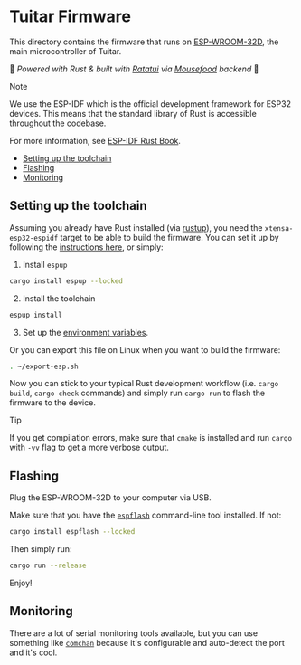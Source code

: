 # Tuitar Firmware

This directory contains the firmware that runs on [ESP-WROOM-32D], the main microcontroller of Tuitar.

🦀 _Powered with Rust & built with [Ratatui] via [Mousefood] backend_ 🧀

> [!NOTE]
> We use the ESP-IDF which is the official development framework for ESP32 devices. This means that the standard library of Rust is accessible throughout the codebase.
>
> For more information, see [ESP-IDF Rust Book].

<!-- vim-markdown-toc GFM -->

- [Setting up the toolchain](#setting-up-the-toolchain)
- [Flashing](#flashing)
- [Monitoring](#monitoring)

<!-- vim-markdown-toc -->

## Setting up the toolchain

Assuming you already have Rust installed (via [rustup](https://rustup.rs)), you need the `xtensa-esp32-espidf` target to be able to build the firmware. You can set it up by following the [instructions here], or simply:

1. Install `espup`

```sh
cargo install espup --locked
```

2. Install the toolchain

```sh
espup install
```

3. Set up the [environment variables].

Or you can export this file on Linux when you want to build the firmware:

```sh
. ~/export-esp.sh
```

Now you can stick to your typical Rust development workflow (i.e. `cargo build`, `cargo check` commands) and simply run `cargo run` to flash the firmware to the device.

> [!TIP]
> If you get compilation errors, make sure that `cmake` is installed and run `cargo` with `-vv` flag to get a more verbose output.

## Flashing

Plug the ESP-WROOM-32D to your computer via USB.

Make sure that you have the [`espflash`] command-line tool installed. If not:

```sh
cargo install espflash --locked
```

Then simply run:

```sh
cargo run --release
```

Enjoy!

## Monitoring

There are a lot of serial monitoring tools available, but you can use something like [`comchan`] because it's configurable and auto-detect the port and it's cool.

[ESP-WROOM-32D]: https://www.espressif.com/sites/default/files/documentation/esp32-wroom-32d_esp32-wroom-32u_datasheet_en.pdf
[Ratatui]: https://ratatui.rs
[mousefood]: https://github.com/j-g00da/mousefood
[ESP-IDF Rust Book]: https://docs.espressif.com/projects/rust/book/overview/using-the-standard-library.html#current-support
[instructions here]: https://docs.espressif.com/projects/rust/book/installation/riscv-and-xtensa.html
[environment variables]: https://docs.espressif.com/projects/rust/book/installation/riscv-and-xtensa.html#3-set-up-the-environment-variables
[`espflash`]: https://crates.io/crates/espflash
[`comchan`]: https://github.com/Vaishnav-Sabari-Girish/ComChan
